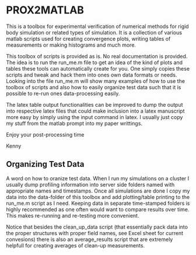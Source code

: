 # PROX2MATLAB
This is a toolbox for experimental verification of numerical methods for rigid body simulation or related types of simulation. It is a collection of various matlab scripts used for creating convergence plots, writing tables of measurements or making histograms and much more.

This toolbox of scripts is provided as is. No real documentation is provided. The idea is to run the run_me.m file to get an idea of the kind of plots and tables these tools can automatically create for you. One simply copies these scripts and tweak and hack them into ones own data formats or needs. Looking into the file run_me.m will show many examples of how to use the toolbox of scripts and also how to easily organize test data such that it is possible to re-run ones data-processing easily.

The latex table output functionalities can be improved to dump the output into respective latex files that could make inclusion into a latex manuscript more easy by simply using the input command in latex. I usually just copy my stuff from the matlab prompt into my paper writtings.

Enjoy your post-processing time

Kenny

## Organizing Test Data

A word on how to oranize test data. When I run my simulations on a cluster I usually dump profiling information into server side folders named with appropriate names and timestamps. Once all simulations are done I copy my data into the data-folder of this toolbox and add plotting/table printing to the run_me.m script as I need. Keeping data in separate time-stamped folders is highly recommended as one often would want to compare results over time. This makes re-running and re-testing more convenient.

Notice that besides the clean_up_data script (that essentially pack data into the proper structures with proper field names, see Excel sheet for current convesions) there is also an average_results script that are extremely helpfull for creating averages of clean-up measurements.  

